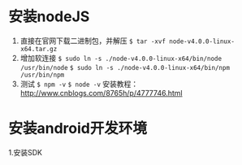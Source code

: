 #   安装nodeJS
   1. 直接在官网下载二进制包，并解压
    `$ tar -xvf node-v4.0.0-linux-x64.tar.gz`
   2. 增加软连接
    `$ sudo ln -s ./node-v4.0.0-linux-x64/bin/node /usr/bin/node`
    `$ sudo ln -s ./node-v4.0.0-linux-x64/bin/npm /usr/bin/npm`
   3. 测试
    `$ npm -v`
    `$ node -v`
安装教程：http://www.cnblogs.com/8765h/p/4777746.html
#  安装android开发环境
   1.安装SDK 
